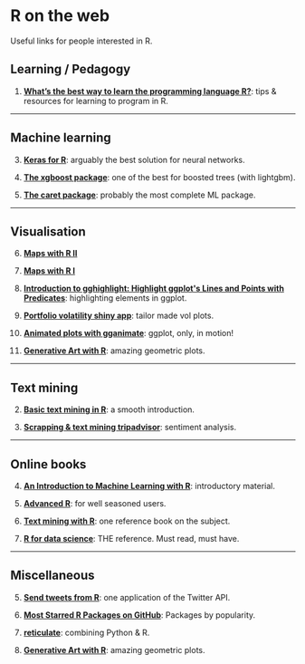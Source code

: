 R on the web
================
Useful links for people interested in R.


Learning / Pedagogy
----


1.  **[What’s the best way to learn the programming language R?](https://qz.com/1464525/whats-the-best-way-to-learn-the-programming-language-r-preferably-for-free/)**: tips & resources for learning to program in R.


------------------------------------------------------------------------


Machine learning
----------




3.  **[Keras for R](https://blog.rstudio.com/2017/09/05/keras-for-r/)**: arguably the best solution for neural networks.

2.  **[The xgboost package](https://xgboost.readthedocs.io/en/latest/R-package/xgboostPresentation.html)**: one of the best for boosted trees (with lightgbm).

1.  **[The caret package](https://www.machinelearningplus.com/machine-learning/caret-package/)**: probably the most complete ML package.


------------------------------------------------------------------------


Visualisation
----------





6.  **[Maps with R II](http://eriqande.github.io/rep-res-web/lectures/making-maps-with-R.html)**

5.  **[Maps with R I](https://github.com/Robinlovelace/Creating-maps-in-R)**

4.  **[Introduction to gghighlight: Highlight ggplot's Lines and Points with Predicates](https://yutani.rbind.io/post/2017-10-06-gghighlight/)**: highlighting elements in ggplot.

3.  **[Portfolio volatility shiny app](https://rviews.rstudio.com/2017/08/09/portfolio-volatility-shiny-app/)**: tailor made vol plots.

2.  **[Animated plots with gganimate](https://www.data-imaginist.com/2018/what-are-we-plotting-what-are-we-animating/)**: ggplot, only, in motion!

1.  **[Generative Art with R](https://github.com/cutterkom/generativeart)**: amazing geometric plots.


------------------------------------------------------------------------


Text mining
----------

2.  **[Basic text mining in R](https://rstudio-pubs-static.s3.amazonaws.com/265713_cbef910aee7642dc8b62996e38d2825d.html)**: a smooth introduction.

1.  **[Scrapping & text mining tripadvisor](https://towardsdatascience.com/scraping-tripadvisor-text-mining-and-sentiment-analysis-for-hotel-reviews-cc4e20aef333)**: sentiment analysis.


------------------------------------------------------------------------


Online books
----------





4.  **[An Introduction to Machine Learning with R](https://lgatto.github.io/IntroMachineLearningWithR/index.html)**: introductory material. 

3.  **[Advanced R](http://adv-r.had.co.nz)**: for well seasoned users. 

2.  **[Text mining with R](https://www.tidytextmining.com)**: one reference book on the subject.

1.  **[R for data science](https://r4ds.had.co.nz)**: THE reference. Must read, must have.


------------------------------------------------------------------------


Miscellaneous
----------





5.  **[Send tweets from R](https://www.r-bloggers.com/send-tweets-from-r-a-very-short-walkthrough/)**: one application of the Twitter API.

4.  **[Most Starred R Packages on GitHub](https://stevenmortimer.com/most-starred-r-packages-on-github/)**: Packages by popularity.

2.  **[reticulate](https://rstudio.github.io/reticulate/)**: combining Python & R.

1.  **[Generative Art with R](https://github.com/cutterkom/generativeart)**: amazing geometric plots.


